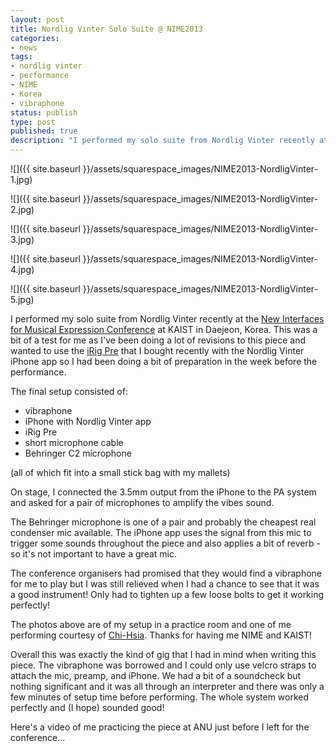 ```yaml
---
layout: post
title: Nordlig Vinter Solo Suite @ NIME2013
categories:
- news
tags:
- nordlig vinter
- performance
- NIME
- Korea
- vibraphone
status: publish
type: post
published: true
description: "I performed my solo suite from Nordlig Vinter recently at the New Interfaces for Musical Expression Conference at KAIST in Daejeon, Korea. This was a bit"
---
```


![]({{ site.baseurl }}/assets/squarespace_images/NIME2013-NordligVinter-1.jpg)

![]({{ site.baseurl }}/assets/squarespace_images/NIME2013-NordligVinter-2.jpg)

![]({{ site.baseurl }}/assets/squarespace_images/NIME2013-NordligVinter-3.jpg)

![]({{ site.baseurl }}/assets/squarespace_images/NIME2013-NordligVinter-4.jpg)

![]({{ site.baseurl }}/assets/squarespace_images/NIME2013-NordligVinter-5.jpg)

I performed my solo suite from Nordlig Vinter recently at the [New Interfaces for Musical Expression Conference](http://nime2013.kaist.ac.kr) at KAIST in Daejeon, Korea. This was a bit of a test for me as I've been doing a lot of revisions to this piece and wanted to use the [iRig Pre](http://www.ikmultimedia.com/products/irigpre/) that I bought recently with the Nordlig Vinter iPhone app so I had been doing a bit of preparation in the week before the performance.

The final setup consisted of:

* vibraphone
* iPhone with Nordlig Vinter app
* iRig Pre
* short microphone cable
* Behringer C2 microphone

(all of which fit into a small stick bag with my mallets)

On stage, I connected the 3.5mm output from the iPhone to the PA system and asked for a pair of microphones to amplify the vibes sound.

The Behringer microphone is one of a pair and probably the cheapest real condenser mic available. The iPhone app uses the signal from this mic to trigger some sounds throughout the piece and also applies a bit of reverb - so it's not important to have a great mic.

The conference organisers had promised that they would find a vibraphone for me to play but I was still relieved when I had a chance to see that it was a good instrument! Only had to tighten up a few loose bolts to get it working perfectly!

The photos above are of my setup in a practice room and one of me performing courtesy of [Chi-Hsia](http://www.laichihsia.com). Thanks for having me NIME and KAIST!

Overall this was exactly the kind of gig that I had in mind when writing this piece. The vibraphone was borrowed and I could only use velcro straps to attach the mic, preamp, and iPhone. We had a bit of a soundcheck but nothing significant and it was all through an interpreter and there was only a few minutes of setup time before performing. The whole system worked perfectly and (I hope) sounded good!

Here's a video of me practicing the piece at ANU just before I left for the conference...
